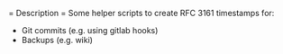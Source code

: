 = Description =
Some helper scripts to create RFC 3161 timestamps for:
* Git commits (e.g. using gitlab hooks)
* Backups (e.g. wiki)
